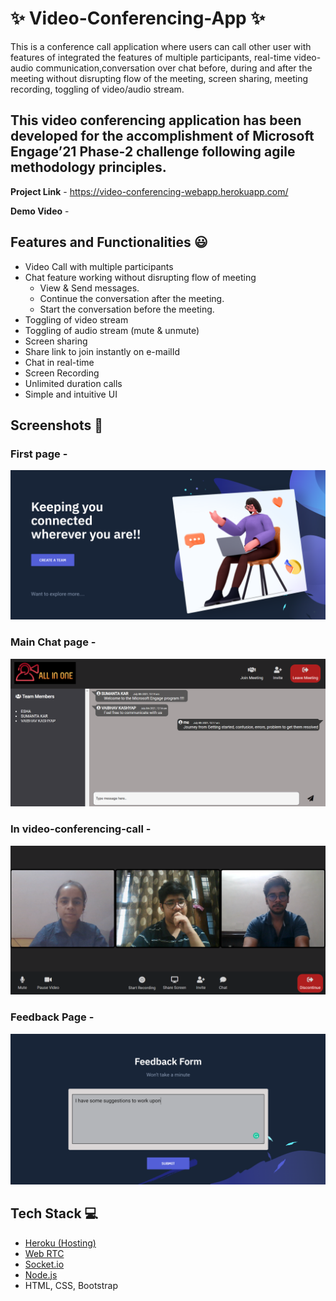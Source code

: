 # ✨ Video-Conferencing-App  ✨


This is a conference call application where users can call other user with features of integrated the features of multiple participants, real-time video-audio communication,conversation over chat before, during and after the meeting without disrupting flow of the meeting, screen sharing, meeting recording, toggling of video/audio stream.

## This video conferencing application has been developed for the accomplishment of Microsoft Engage’21 Phase-2 challenge following agile methodology principles.


**Project Link** - https://video-conferencing-webapp.herokuapp.com/


**Demo Video** - 

## Features and Functionalities 😃

- Video Call with multiple participants
- Chat feature working without disrupting flow of meeting
    - View & Send messages.
    - Continue the conversation after the meeting.
    - Start the conversation before the meeting.
- Toggling of video stream
- Toggling of audio stream (mute & unmute)
- Screen sharing
- Share link to join instantly on e-mailId
- Chat in real-time
- Screen Recording
- Unlimited duration calls
- Simple and intuitive UI


## Screenshots 📸
### First page -   
![](public/images/ss_first_page.png)
### Main Chat page -
![](public/images/ss_main_chat_page.png)
### In video-conferencing-call -
![](public/images/ss_conference_page.png)
### Feedback Page -
![](public/images/ss_feedback_page.png)
## Tech Stack 💻

- [Heroku (Hosting)](https://www.heroku.com)
- [Web RTC](https://github.com/webrtc)
- [Socket.io](https://socket.io/)
- [Node.js](https://nodejs.org/en/)
- HTML, CSS, Bootstrap
